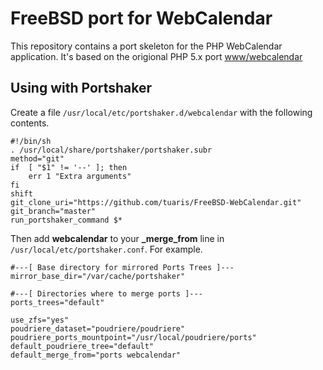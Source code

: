# FreeBSD port for WebCalendar

This repository contains a port skeleton for the PHP WebCalendar application.  It's based on the origional PHP 5.x
port [www/webcalendar](https://www.freshports.org/www/webcalendar)

## Using with Portshaker

Create a file `/usr/local/etc/portshaker.d/webcalendar` with the following contents.
```
#!/bin/sh
. /usr/local/share/portshaker/portshaker.subr
method="git"
if	[ "$1" != '--' ]; then
	err 1 "Extra arguments"
fi
shift
git_clone_uri="https://github.com/tuaris/FreeBSD-WebCalendar.git"
git_branch="master"
run_portshaker_command $*
```

Then add **webcalendar** to your **_merge_from** line in `/usr/local/etc/portshaker.conf`.  For example.

```
#---[ Base directory for mirrored Ports Trees ]---
mirror_base_dir="/var/cache/portshaker"

#---[ Directories where to merge ports ]---
ports_trees="default"

use_zfs="yes"
poudriere_dataset="poudriere/poudriere"
poudriere_ports_mountpoint="/usr/local/poudriere/ports"
default_poudriere_tree="default"
default_merge_from="ports webcalendar"
```
